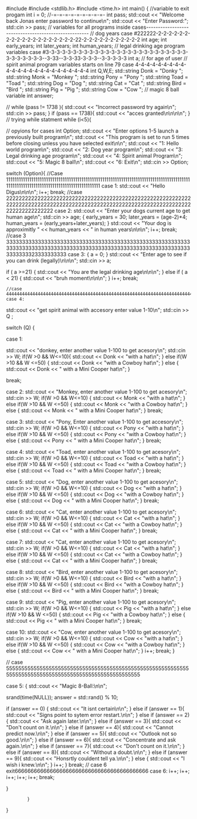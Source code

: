 #include <iostream>
#include <stdlib.h>
#include <time.h>
int main() {
//variable to exit progam
int i = 0;
//-=-=-=-=-=-=-=-=-=-
    int pass;
    std::cout << "Welcome back Jonas enter password to continue\n";
    std::cout << "Enter Password:";
    std::cin >> pass;
// variables for all programs inside cases-----------------------------------------------------
// dog years case #222222-2-2-2-2-2-2-2-2-2-2-2-2-2-2-2-2-2-2-2-22-2-2-2-2-2-2-2-2-2-2-2
 int age;
 int early_years;
 int later_years;
 int human_years;
// legal drinking age program variables case #3-3-3-3-3-3-3-3-3-3-3-3-3-3-3-3-3-3-3-3-3-3-3-3-3-3-3-3-3-3-3-3-3--3-33--3-3-33-3-3-3--3-3-3-3-3
 int a; // for age of user
// spirit animal program variables starts on line 79 case 4-4-4-4-4-4-4-4-4-4-4-4-4-4-4-4-4-4-4-4-4-4-4-4
int Q,W,E;
std::string Donk = "Donky ";
std::string Monk = "Monkey ";
std::string Pony = "Pony ";
std::string Toad = "Toad ";
std::string Dog = "Dog ";
std::string Cat = "Cat ";
std::string Bird = "Bird ";
std::string Pig = "Pig ";
std::string Cow = "Cow ";
// magic 8 ball variable
int answer;

//
    while (pass != 1738 ){
    std::cout << "Incorrect password try again\n";
    std::cin >> pass;
}
    if (pass == 1738){
    std::cout << "acces granted\n\n\n\n";
    }
// trying while statment 
while (i<5){

// opyions for cases 
int Option;
std::cout << "Enter options 1-5 launch a previously built program\n";
std::cout << "This program is set to run 5 times before closing unless you have selected exit\n\n";
std::cout << "1: Hello world program\n";
std::cout << "2: Dog year program\n";
std::cout << "3: Legal drinking age program\n";
std::cout << "4: Spirit animal Program\n";
std::cout << "5: Magic 8 ball\n";
std::cout << "6: Exit\n";
std::cin >> Option;


switch (Option){
//Case 1111111111111111111111111111111111111111111111111111111111111111111111111111111111111111111111111111111111111111111111111111111111111
    case 1:
    std::cout << "Hello Digus\n\n\n";
    i++;
    break;
//case 2222222222222222222222222222222222222222222222222222222222222222222222222222222222222222222222222222222222222222222222222222222222222
    case 2:
     std::cout << "Enter your dogs current age to get human age\n";
     std::cin >> age;
{
    early_years = 30;
    later_years = (age-2)*4;
    human_years = (early_years+later_years);
}
    std::cout << "Your dog is approximitly " << human_years << " in human years\n\n\n";
   i++;
   break;
//case 3 333333333333333333333333333333333333333333333333333333333333333333333333333333333333333333333333333333333333333333333333333323333333333
  case 3:
  {
  a = 0;
  }
  std::cout << "Enter age to see if you can drink (legally)\n\n\n";
  std::cin >> a;

  if ( a >=21) {
  std::cout << "You are the legal drinking age\n\n\n";
  }
    else if ( a < 21) {
   std::cout << "bruh moment\n\n\n";
}
i++;
break;
    
    //case 4444444444444444444444444444444444444444444444444444444444444444444444444444444444444444444444444444444444444444444444444444444
    case 4:
std::cout << "get spirit animal with accesory enter value 1-10\n"; 
std::cin >> Q ;

switch (Q) {

case 1:

std::cout << "donkey, enter another value 1-100 to get acesory\n";
std::cin >> W;
if(W >0 && W<=10){
std::cout << Donk << "with a hat\n";
}
else if(W >10 && W <=50) {
std::cout << Donk << "with a Cowboy hat\n";
}
else {
std::cout << Donk << " with a Mini Cooper hat\n";
}

break;

case 2:
std::cout << "Monkey, enter another value 1-100 to get acesory\n";
std::cin >> W;
if(W >0 && W<=10) {
std::cout << Monk << "with a hat\n";
}
else if(W >10 && W <=50) {
std::cout << Monk << "with a Cowboy hat\n";
}
else {
std::cout << Monk << " with a Mini Cooper hat\n";
}
break;

case 3:
std::cout << "Pony, Enter another value 1-100 to get accesory\n";
std::cin >> W;
if(W >0 && W<=10) {
std::cout << Pony << "with a hat\n";
}
else if(W >10 && W <=50) {
std::cout << Pony << "with a Cowboy hat\n";
}
else {
std::cout << Pony << " with a Mini Cooper hat\n";
}
break;

case 4:
std::cout << "Toad, enter another value 1-100 to get acesory\n";
std::cin >> W;
if(W >0 && W<=10) {
std::cout << Toad << "with a hat\n";
}
else if(W >10 && W <=50) {
std::cout << Toad << "with a Cowboy hat\n";
}
else {
std::cout << Toad << " with a Mini Cooper hat\n";
}
break;

case 5:
std::cout << "Dog, enter another value 1-100 to get acesory\n";
std::cin >> W;
if(W >0 && W<=10) {
std::cout << Dog << "with a hat\n";
}
else if(W >10 && W <=50) {
std::cout << Dog << "with a Cowboy hat\n";
}
else {
std::cout << Dog << " with a Mini Cooper hat\n";
}
break;

case 6:
std::cout << "Cat, enter another value 1-100 to get acesory\n";
std::cin >> W;
if(W >0 && W<=10) {
std::cout << Cat << "with a hat\n";
}
else if(W >10 && W <=50) {
std::cout << Cat << "with a Cowboy hat\n";
}
else {
std::cout << Cat << " with a Mini Cooper hat\n";
}
break;

case 7:
std::cout << "Cat, enter another value 1-100 to get acesory\n";
std::cin >> W;
if(W >0 && W<=10) {
std::cout << Cat << "with a hat\n";
}
else if(W >10 && W <=50) {
std::cout << Cat << "with a Cowboy hat\n";
}
else {
std::cout << Cat << " with a Mini Cooper hat\n";
}
break;

case 8:
std::cout << "Bird, enter another value 1-100 to get acesory\n";
std::cin >> W;
if(W >0 && W<=10) {
std::cout << Bird << "with a hat\n";
}
else if(W >10 && W <=50) {
std::cout << Bird << "with a Cowboy hat\n";
}
else {
std::cout << Bird << " with a Mini Cooper hat\n";
}
break;

case 9:
std::cout << "Pig, enter another value 1-100 to get acesory\n";
std::cin >> W;
if(W >0 && W<=10) {
std::cout << Pig << "with a hat\n";
}
else if(W >10 && W <=50) {
std::cout << Pig << "with a Cowboy hat\n";
}
else {
std::cout << Pig << " with a Mini Cooper hat\n";
}
break;

case 10:
std::cout << "Cow, enter another value 1-100 to get acesory\n";
std::cin >> W;
if(W >0 && W<=10) {
std::cout << Cow << "with a hat\n";
}
else if(W >10 && W <=50) {
std::cout << Cow << "with a Cowboy hat\n";
}
else {
std::cout << Cow << " with a Mini Cooper hat\n";
}
i++;
break;
}

// case 55555555555555555555555555555555555555555555555555555555555555555555555555555555555555555555555555555555
 
 case 5:
 {
 std::cout << "Magic 8-Ball:\n\n";
 
 srand(time(NULL));
 answer = std::rand() % 10;
 


if (answer == 0) {
 std::cout << "It isnt certain\n\n";
}
else if (answer == 1){
  std::cout << "Signs point to sytem error restart.\n\n";
}
else if (answer == 2){
  std::cout << "Ask again later.\n\n";
}
else if (answer == 3){
  std::cout << "Don't count on it.\n\n";
}
else if (answer == 4){
  std::cout << "Cannot predict now.\n\n";
}
else if (answer == 5){
  std::cout << "Outlook not so good.\n\n";
}
else if (answer == 6){
  std::cout << "Concentrate and ask again.\n\n";
}
else if (answer == 7){
  std::cout << "Don't count on it.\n\n";
}
else if (answer == 8){
  std::cout << "Without a doubt.\n\n";
}
else if (answer == 9){
  std::cout << "Honsrtly couldent tell ya.\n\n";
}
else {
  std::cout << "I wish i knew.\n\n";
}
i++;
 }
break;
// case 6 exit666666666666666666666666666666666666666666
case 6: 
i++;
i++;
i++;
i++;
i++;
break;








}

            }           
                    
}
